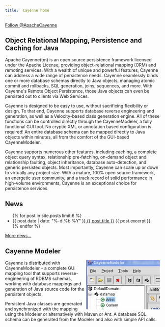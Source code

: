 ```yaml
---
title:  Cayenne home
---
```


<a href="https://twitter.com/ApacheCayenne" class="twitter-follow-button" data-show-count="false">Follow @ApacheCayenne</a>
<script>!function(d,s,id){var js,fjs=d.getElementsByTagName(s)[0],p=/^http:/.test(d.location)?'http':'https';if(!d.getElementById(id)){js=d.createElement(s);js.id=id;js.src=p+'://platform.twitter.com/widgets.js';fjs.parentNode.insertBefore(js,fjs);}}(document, 'script', 'twitter-wjs');</script>

## Object Relational Mapping, Persistence and Caching for Java
 
Apache Cayenne(tm) is an open source persistence framework licensed
under the Apache License, providing object-relational mapping (ORM) and remoting services. With a wealth of unique and powerful features, Cayenne can address a wide
range of persistence needs. Cayenne seamlessly binds one or more database
schemas directly to Java objects, managing atomic commit and rollbacks, SQL
generation, joins, sequences, and more. With Cayenne's Remote Object
Persistence, those Java objects can even be persisted out to clients via
Web Services.

Cayenne is designed to be easy to use,  without sacrificing flexibility or
design. To that end, Cayenne supports database reverse engineering and
generation, as well as a Velocity-based class generation engine. All of
these functions can be controlled directly through the CayenneModeler, a
fully functional GUI tool. No cryptic XML or annotation based configuration
is required! An entire database schema can be mapped directly to Java
objects within minutes, all from the comfort of the GUI-based
CayenneModeler.

Cayenne supports numerous other features, including caching, a complete
object query syntax, relationship pre-fetching, on-demand object and
relationship faulting, object inheritance, database auto-detection, and
generic persisted objects. Most importantly, Cayenne can scale up or down
to virtually any project size. With a mature, 100% open source framework,
an energetic user community, and a track record of solid performance in
high-volume  environments, Cayenne is an exceptional choice for persistence
services.

## News

<ul class="news">
  {% for post in site.posts limit:6 %}
    <li>
      <span class="date">{{ post.date | date: "%-d %b %Y" }}</span><a href="{{ post.url }}"> {{ post.title }}</a>
      {{ post.excerpt }}
    </li>
  {% endfor %}
</ul>

<a href="/news">More news...</a>

## Cayenne Modeler
<span style="float: right"><img style="border: 0px solid black" src="/img/modeler-thumb.png"></span>
Cayenne is distributed with CayenneModeler - a complete GUI mapping tool that supports reverse-engineering of RDBMS
schemas, working with database mappings and generation of Java source code
for the persistent objects.

Persistent Java classes are generated and synchronized with the mapping
using the Modeler or alternatively with Maven or Ant. A database SQL schema
can be generated from the Modeler and also with simple API calls.
